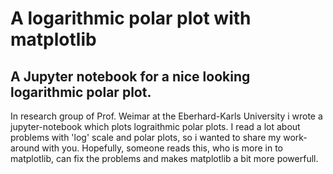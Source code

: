 # A logarithmic polar plot with matplotlib
## A Jupyter notebook for a nice looking logarithmic polar plot.

In research group of Prof. Weimar at the Eberhard-Karls University i wrote a jupyter-notebook which plots lograithmic polar plots. I read a lot about problems with 'log' scale and polar plots, so i wanted to share my work-around with you.
Hopefully, someone reads this, who is more in to matplotlib,  can fix the problems and makes matplotlib a bit more powerfull.


